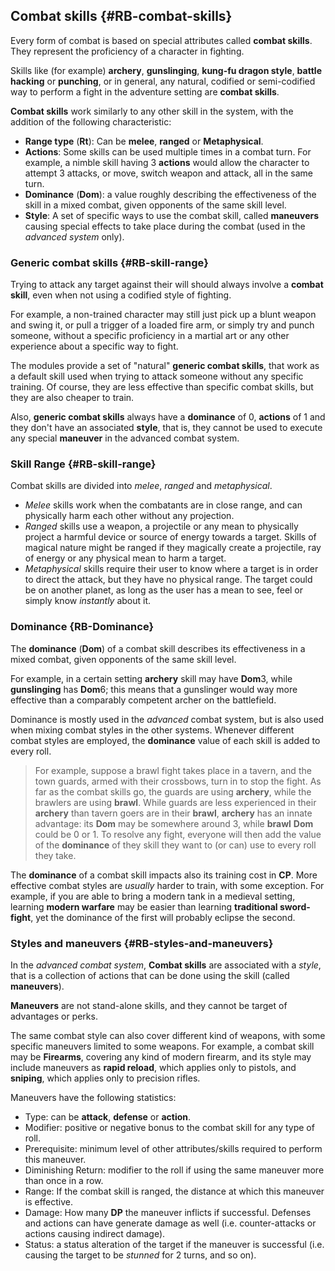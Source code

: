 ## Combat skills {#RB-combat-skills}

Every form of combat is based on special attributes called **combat skills**.
They represent the proficiency of a character in fighting. 

Skills like (for example) **archery**, **gunslinging**, **kung-fu dragon style**, 
**battle hacking** or **punching**, or in general, any natural, codified or 
semi-codified way to perform a fight in the adventure setting are **combat skills**. 

**Combat skills** work similarly to any other skill in the system, with
the addition of the following characteristic:

* **Range type** (**Rt**): Can be **melee**, **ranged** or **Metaphysical**. 
* **Actions**: Some skills can be used multiple times in a combat turn. For example,
  a nimble skill having 3 **actions** would allow the character to attempt 3 attacks,
  or move, switch weapon and attack, all in the same turn.
* **Dominance** (**Dom**): a value roughly describing the effectiveness of the skill
  in a mixed combat, given opponents of the same skill level. 
* **Style**: A set of specific ways to use the combat skill, called **maneuvers** 
  causing special effects to take place during the combat 
  (used in the _advanced system_ only). 
  
### Generic combat skills {#RB-skill-range}

Trying to attack any target against their will should always involve 
a **combat skill**, even when not using a codified style of fighting. 

For example, a non-trained character may still just pick up a blunt
weapon and swing it, or pull a trigger of a loaded fire arm, or simply
try and punch someone, without a specific proficiency in a martial art or
any other experience about a specific way to fight.

The modules provide a set of "natural" **generic combat skills**, that
work as a default skill used when trying to attack someone without any specific
training. Of course, they are less effective than specific combat skills, but
they are also cheaper to train.

Also, **generic combat skills** always have a **dominance** of 0, **actions** of 1
and they  don't have an associated **style**, that is,
they cannot be used to execute any special **maneuver** in the advanced 
combat system.

### Skill Range {#RB-skill-range}

Combat skills are divided into _melee_, _ranged_ and _metaphysical_.

* _Melee_ skills work when the combatants are in close range, and can
   physically harm each other without any projection.
* _Ranged_ skills use a weapon, a projectile or any mean to physically
   project a harmful device or source of energy towards a target. Skills of
   magical nature might be ranged if they magically create a projectile, ray
   of energy or any physical mean to harm a target.
* _Metaphysical_ skills require their user to know where a target is in order
   to direct the attack, but they have no physical range. The target could be
   on another planet, as long as the user has a mean to see, feel or simply
   know _instantly_ about it.

### Dominance {RB-Dominance}

The **dominance** (**Dom**) of a combat skill describes its effectiveness
in a mixed combat, given opponents of the same skill level. 

For example, in a certain setting **archery** skill may have **Dom**3, 
while **gunslinging** has **Dom**6; this means that a gunslinger would 
way more effective than a comparably competent archer on the battlefield.

Dominance is mostly used in the *advanced* combat system, but is also used
when mixing combat styles in the other systems. Whenever different combat
styles are employed, the **dominance** value of each skill is added to
every roll.

> For example, suppose a brawl fight
takes place in a tavern, and the town guards, armed with their crossbows, turn
in to stop the fight. As far as the combat skills go, the guards are using **archery**, 
while the brawlers are using **brawl**. While guards are less experienced in 
their **archery** than tavern goers are in their **brawl**, **archery** has an
innate advantage: its **Dom** may be somewhere around 3, while **brawl** **Dom** could
be 0 or 1. To resolve any fight, everyone will then add the value of the **dominance**
of they skill they want to (or can) use to every roll they take.

The **dominance** of a combat skill impacts also its training cost in **CP**. More
effective combat styles are *usually* harder to train, with some exception. 
For example, if you are able to bring a modern tank in a medieval setting, 
learning **modern warfare** may be easier than learning **traditional sword-fight**, 
yet the dominance of the first will probably eclipse the second.

### Styles and maneuvers  {#RB-styles-and-maneuvers}
  
In the _advanced combat system_, **Combat skills** are associated with a _style_, that is a collection
of actions that can be done using the skill (called **maneuvers**).

**Maneuvers** are not stand-alone skills, and they cannot be target of advantages or perks.

The same combat style can also cover different kind of weapons, with some
specific maneuvers limited to some weapons. For example, a combat skill may be
**Firearms**, covering any kind of modern firearm, and its style may include maneuvers as 
**rapid reload**, which applies only to pistols, and **sniping**, which applies only to
precision rifles.

Maneuvers have the following statistics:
* Type: can be **attack**, **defense** or **action**.
* Modifier: positive or negative bonus to the combat skill for any type of roll.
* Prerequisite: minimum level of other attributes/skills required to perform this maneuver.
* Diminishing Return: modifier to the roll if using the same maneuver more than once in a row.
* Range: If the combat skill is ranged, the distance at which this maneuver is effective.
* Damage: How many **DP** the maneuver inflicts if successful. Defenses and actions can have
  generate damage as well (i.e. counter-attacks or actions causing indirect damage).
* Status: a status alteration of the target if the maneuver is successful (i.e. causing
  the target to be *stunned* for 2 turns, and so on).
